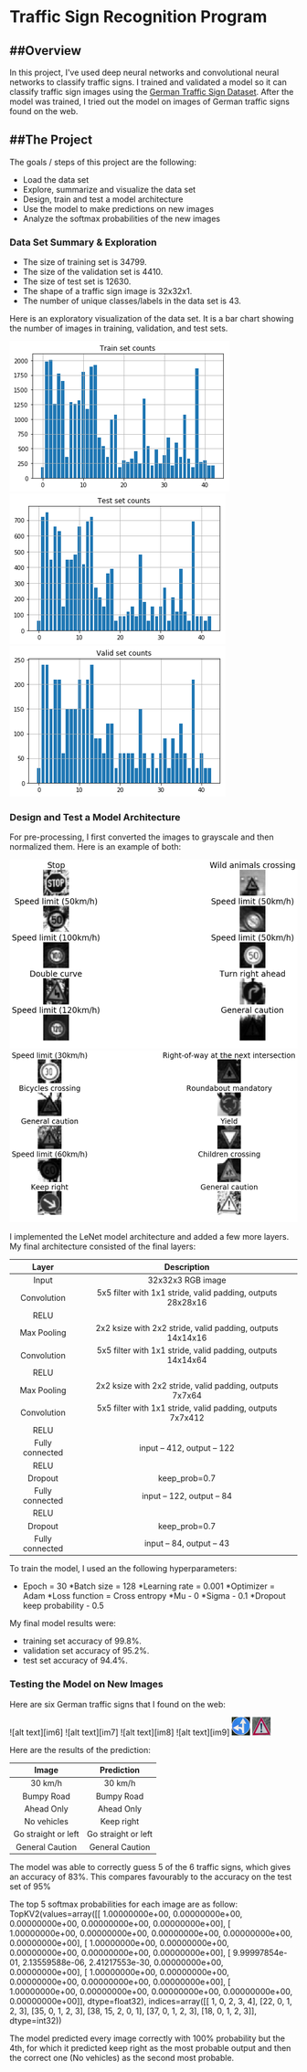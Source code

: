 # Traffic Sign Recognition Program

##Overview
---
In this project, I've used deep neural networks and convolutional neural networks to classify traffic signs. I trained and validated a model so it can classify traffic sign images using the [German Traffic Sign Dataset](http://benchmark.ini.rub.de/?section=gtsrb&subsection=dataset). After the model was trained, I tried out the model on images of German traffic signs found on the web.

##The Project
---
The goals / steps of this project are the following:
* Load the data set
* Explore, summarize and visualize the data set
* Design, train and test a model architecture
* Use the model to make predictions on new images
* Analyze the softmax probabilities of the new images

[//]: # (Image References)

[im01]: ./examples/train_set_counts.png "Train Set Counts"
[im02]: ./examples/test_set_counts.png "Test Set Counts"
[im03]: ./examples/valid_set_counts.png "Valid Set Counts"
[im04]: ./examples/grayscale.png "Grayscale Image"
[im05]: ./examples/normalized.png "Normalized Image"
[im06]: ./examples/1.png "German Traffic Sign"
[im07]: ./examples/2.png " German Traffic Sign"
[im08]: ./examples/3.png " German Traffic Sign"
[im09]: ./examples/4.png " German Traffic Sign"
[im10]: ./examples/5.png " German Traffic Sign"
[im11]: ./examples/6.png " German Traffic Sign"

### Data Set Summary & Exploration

* The size of training set is 34799.
* The size of the validation set is 4410.
* The size of test set is 12630.
* The shape of a traffic sign image is 32x32x1.
* The number of unique classes/labels in the data set is 43.

Here is an exploratory visualization of the data set. It is a bar chart showing the number of images in training, validation, and test sets.

![alt text][im01]
![alt text][im02]
![alt text][im03]

### Design and Test a Model Architecture

For pre-processing, I first converted the images to grayscale and then normalized them. Here is an example of both:

![alt text][im04]
![alt text][im05]

I implemented the LeNet model architecture and added a few more layers. My final architecture consisted of the final layers:

| Layer         		|     Description	        						| 
|:---------------------:|:---------------------------------------------:| 
| Input         		| 32x32x3 RGB image   						| 
| Convolution	    	| 5x5 filter with 1x1 stride, valid padding, outputs 28x28x16	|
| RELU			|								|
|Max Pooling 		| 2x2 ksize with 2x2 stride, valid padding, outputs 14x14x16	|
| Convolution	    	| 5x5 filter with 1x1 stride, valid padding, outputs 14x14x64	|
| RELU			|								|
|Max Pooling 		| 2x2 ksize with 2x2 stride, valid padding, outputs 7x7x64	|
| Convolution	    	| 5x5 filter with 1x1 stride, valid padding, outputs 7x7x412	|
| RELU			|								|
| Fully connected 	| input – 412, output – 122 					| 
| RELU			|								|
| Dropout		| keep_prob=0.7						|
| Fully connected 	| input – 122, output – 84 					| 
| RELU			|								|
| Dropout		| keep_prob=0.7						|
| Fully connected 	| input – 84, output – 43 					| 

To train the model, I used an the following hyperparameters:
* Epoch = 30
*Batch size = 128
*Learning rate = 0.001
*Optimizer = Adam
*Loss function = Cross entropy
*Mu - 0
*Sigma - 0.1
*Dropout keep probability - 0.5

My final model results were:
* training set accuracy of 99.8%.
* validation set accuracy of 95.2%.
* test set accuracy of 94.4%.

### Testing the Model on New Images

Here are six German traffic signs that I found on the web:

![alt text][im6] ![alt text][im7] ![alt text][im8] 
![alt text][im9] ![alt text][im10] ![alt text][im11]

Here are the results of the prediction:

| Image			        |     Prediction	        					| 
|:---------------------:|:---------------------------------------------:| 
| 30 km/h      		| 30 km/h      									| 
| Bumpy Road     			| Bumpy Road  										|
| Ahead Only					| Ahead Only											|
| No vehicles	      		| Keep right					 				|
| Go straight or left			| Go straight or left							|
| General Caution		|General Caution					|


The model was able to correctly guess 5 of the 6 traffic signs, which gives an accuracy of 83%. This compares favourably to the accuracy on the test set of 95%

The top 5 softmax probabilities for each image are as follow:
TopKV2(values=array([[  1.00000000e+00,   0.00000000e+00,   0.00000000e+00,
          0.00000000e+00,   0.00000000e+00],
       [  1.00000000e+00,   0.00000000e+00,   0.00000000e+00,
          0.00000000e+00,   0.00000000e+00],
       [  1.00000000e+00,   0.00000000e+00,   0.00000000e+00,
          0.00000000e+00,   0.00000000e+00],
       [  9.99997854e-01,   2.13559588e-06,   2.41217553e-30,
          0.00000000e+00,   0.00000000e+00],
       [  1.00000000e+00,   0.00000000e+00,   0.00000000e+00,
          0.00000000e+00,   0.00000000e+00],
       [  1.00000000e+00,   0.00000000e+00,   0.00000000e+00,
          0.00000000e+00,   0.00000000e+00]], dtype=float32), indices=array([[ 1,  0,  2,  3,  4],
       [22,  0,  1,  2,  3],
       [35,  0,  1,  2,  3],
       [38, 15,  2,  0,  1],
       [37,  0,  1,  2,  3],
       [18,  0,  1,  2,  3]], dtype=int32))

The model predicted every image correctly with 100% probability but the 4th, for which it predicted keep right as the most probable output and then the correct one (No vehicles) as the second most probable. 
